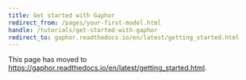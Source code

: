 ```yaml
---
title: Get started with Gaphor
redirect_from: /pages/your-first-model.html
handle: /tutorials/get-started-with-gaphor
redirect_to: gaphor.readthedocs.io/en/latest/getting_started.html
---
```


This page has moved to https://gaphor.readthedocs.io/en/latest/getting_started.html.
